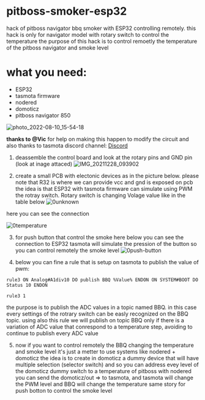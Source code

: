 # pitboss-smoker-esp32
hack of pitboss navigator bbq smoker with ESP32 controlling remotely. 
this hack is only for navigator model with rotary switch to control the temperature
the purpose of this hack is to control remoetly the temperature of the pitboss navigator and smoke level

 # what you need:
- ESP32
- tasmota firmware
- nodered
- domoticz
- pitboss navigator 850

![photo_2022-08-10_15-54-18](https://user-images.githubusercontent.com/44502572/183919165-a58cb6dc-dcd4-4ed5-92af-0bf4cb0b3443.jpg)


**thanks to @Vic**  for help on making this happen to modify the circuit and also thanks to tasmota discord channel: [Discord](https://discord.gg/Ks2Kzd4)


1. deassemble the control board and look at the rotary pins and GND pin (look at inage attaced)
![IMG_20211228_093902](https://user-images.githubusercontent.com/44502572/183908095-6dba43e9-775e-44c1-b0a7-5516849fcbde.jpg)

2. create a small PCB with electonic devices as in the picture below.
  please note that R32 is where we can provide vcc and gnd is exposed on pcb
  the idea is that ESP32 with tasmota firmware can simulate using PWM the rotray switch.
  Rotary switch is changing Volage value like in the table below
  ![0unknown](https://user-images.githubusercontent.com/44502572/183912722-62b82c26-4db4-42a6-9c9b-f7fc120a4d24.png)

here you can see the connection

![0temperature](https://user-images.githubusercontent.com/44502572/183915460-1aed9b2c-4c1c-45d2-984b-8aac52bf96bc.png)

3. for push button that control the smoke here below you can see the connection to ESP32
tasmota will simulate the pression of the button so you can control remotely the smoke level
![0push-button](https://user-images.githubusercontent.com/44502572/183913133-0b1f04f4-e981-45e2-81e5-7b1e761f0d0a.png)

4. below you can fine a rule that is setup on tasmota to publish the value of pwm:

`rule3 ON Analog#A1div10 DO publish BBQ %Value% ENDON ON SYSTEM#BOOT DO Status 10 ENDON `

`rule3 1`

the purpose is to publish the ADC values in a topic named BBQ. in this case every settings of the rotrary switch can be easly recognized on the BBQ topic.
using also this rule we will publish on topic BBQ only if there is a variation of ADC value that conrespond to a temperature step, avoiding to continue to publish every ADC value

5. now if you want to control remotely the BBQ changing the temperature and smoke level it's just a metter to use systems like nodered + domoticz
the idea is to create in domoticz a dummy device that will have multiple selection (selector switch) and so you can address evey level of the domoticz dummy switch to a temperature of pitboss
with nodered you can send the domoticz/out => to tasmota, and tasmota will change the PWM level and BBQ will change the temperature
same story for push botton to control the smoke level

